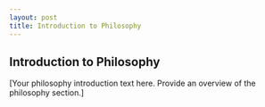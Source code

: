 ```yaml
---
layout: post
title: Introduction to Philosophy
---
```

## Introduction to Philosophy

[Your philosophy introduction text here. Provide an overview of the philosophy section.]
